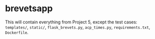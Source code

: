 # brevetsapp #

This will contain everything from Project 5, except the test cases: `templates/`, `static/`, `flask_brevets.py`, `acp_times.py`, `requirements.txt`, `Dockerfile`.